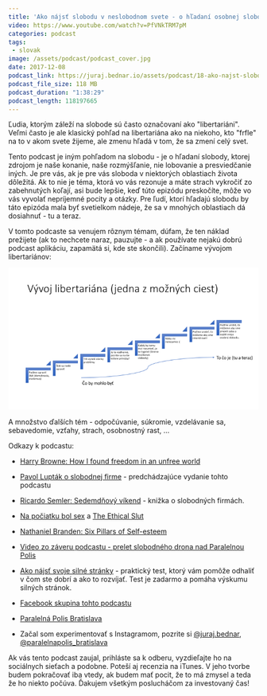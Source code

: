 ```yaml
---
title: 'Ako nájsť slobodu v neslobodnom svete - o hľadaní osobnej slobody bez toho aby sme museli zmeniť celý svet'
video: https://www.youtube.com/watch?v=PfVNkTRM7pM
categories: podcast
tags:
 - slovak
image: /assets/podcast/podcast_cover.jpg
date: 2017-12-08
podcast_link: https://juraj.bednar.io/assets/podcast/18-ako-najst-slobodu.mp3
podcast_file_size: 118 MB
podcast_duration: "1:38:29"
podcast_length: 118197665
---
```


Ľudia, ktorým záleží na slobode sú často označovaní ako "libertariáni".
Veľmi často je ale klasický pohľad na libertariána ako na niekoho, kto "frfle"
na to v akom svete žijeme, ale zmenu hľadá v tom, že sa zmení celý svet.

Tento podcast je iným pohľadom na slobodu - je o hľadaní slobody, ktorej
zdrojom je naše konanie, naše rozmýšľanie, nie lobovanie a presviedčanie
iných. Je pre vás, ak je pre vás sloboda v niektorých oblastiach života
dôležitá. Ak to nie je téma, ktorá vo vás rezonuje a máte strach
vykročiť zo zabehnutých koľají, asi bude lepšie, keď túto epizódu
preskočíte, môže vo vás vyvolať nepríjemné pocity a otázky. Pre ľudí,
ktorí hľadajú slobodu by táto epizóda mala byť svetielkom nádeje, že sa
v mnohých oblastiach dá dosiahnuť - tu a teraz.

<!--more-->

V tomto podcaste sa venujem rôznym témam, dúfam, že ten náklad
prežijete (ak to nechcete naraz, pauzujte - a ak používate
nejakú dobrú podcast aplikáciu, zapamätá si, kde ste
skončili). Začíname vývojom libertariánov:

<img src="/images/posts/2017-12-08-ako-najst-slobodu-v-neslobodnom-svete.png"/>

A množstvo ďalších tém - odpočúvanie, súkromie, vzdelávanie sa,
sebavedomie, vzťahy, strach, osobnostný rast, ... 

Odkazy k podcastu:

 * [Harry Browne: How I found freedom in an unfree world](https://www.amazon.co.uk/How-Found-Freedom-Unfree-World-ebook/dp/B00M20I134/ref=sr_1_2?ie=UTF8&qid=1512753839&sr=8-2&keywords=harry+browne)

 * [Pavol Lupták o slobodnej firme](https://juraj.bednar.io/podcast/2016/11/14/pavol-luptak-voluntaristicka-firma-zdielana-ekonomika-v-bezpecnosti-emailovy-bankrot-a-hedonizmus/) - predchádzajúce vydanie tohto podcastu

 * [Ricardo Semler: Sedemdňový víkend](https://www.martinus.sk/?uItem=150569) - knižka o slobodných firmách.

 * [Na počiatku bol sex](https://www.martinus.sk/?uItem=192391) a [The Ethical Slut](https://www.amazon.co.uk/Ethical-Slut-Third-Practical-Relationships/dp/0399579664/ref=sr_1_1?ie=UTF8&qid=1512758188&sr=8-1&keywords=The+Ethical+Slut)

 * [Nathaniel Branden: Six Pillars of Self-esteem](https://www.amazon.co.uk/Pillars-Self-Esteem-Nathaniel-Branden/dp/0553374397/ref=sr_1_1?s=books&ie=UTF8&qid=1512758261&sr=1-1&keywords=six+pillars+of+self+esteem)

 * [Video zo záveru podcastu - prelet slobodného drona nad Paralelnou
 Polis](https://www.youtube.com/watch?v=tql4LQRs5BU)

 * [Ako nájsť svoje silné stránky](https://www.viacharacter.org/survey/account/register) - praktický test, ktorý vám pomôže odhaliť v čom ste dobrí a ako to rozvíjať. Test je zadarmo a pomáha výskumu silných stránok.

 * [Facebook skupina tohto podcastu](https://www.facebook.com/groups/jurajbednarpodcast/)

 * [Paralelná Polis Bratislava](https://paralelnapolis.sk/)

 * Začal som experimentovať s Instagramom, pozrite si [@juraj.bednar](https://www.instagram.com/juraj.bednar/), [@paralelnapolis_bratislava](https://www.instagram.com/paralelnapolis_bratislava/)

Ak vás tento podcast zaujal, prihláste sa k odberu, vyzdieľajte ho na sociálnych sieťach a podobne. Poteší aj recenzia na iTunes. V jeho tvorbe budem pokračovať iba vtedy, ak budem mať pocit, že to má zmysel a teda že ho niekto počúva. Ďakujem všetkým poslucháčom za investovaný čas!

